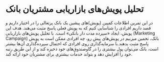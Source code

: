 # تحلیل پویش‌های بازاریابی مشتریان بانک
در این تمرین اطلاعات کمپین (پویش)‌های پیشین یک بانک پرتغالی را در اختیار داریم و قصد داریم افرادی را شناسایی کنیم که به پویش فعلی پاسخ مثبت می‌هند. هدف این پویش، ایجاد «سپرده مدت دار بانکی» است.
با تحلیل پویش‌های بازاریابی (Marketing Campaign) بانک، تخمین میزنیم در پویش‌های پیشِ رو، چه افرادی ممکن است به پویش پاسخ مثبت بدهند.با سرمایه‌گذاری روی افرادی که احتمال سپرده‌گذاری آن‌ها بیشتر است، بانک می‌توان پول بیشتری را در گاوصندوق‌های خود ذخیره کند و از این طریق رتبه خود را افزایش دهد و بتواند خدمات بیشتری برای مشتریان خود ارائه کند.

